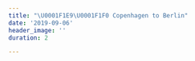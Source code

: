 ```yaml
---
title: "\U0001F1E9\U0001F1F0 Copenhagen to Berlin"
date: '2019-09-06'
header_image: ''
duration: 2

---
```

